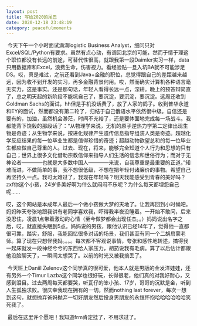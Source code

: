 ```yaml
---
layout: post
title: 写给2020的尾巴
date: 2020-12-18 23:48:19
category: peacefulmoments
---   
```

​	今天下午一个小时面试滴滴logistic Business Analyst，细问只对Excel/SQL/Python有要求。虽然有点心动，有调回北京的可能，然而于情于理这个职位都没有长远的前途，可替代性很高，就跟我第一段Daimler实习一样，data只用数据库和Excel，浪费生命，伤害视力。看经验贴一旦入坑BA就不可能涉足DS。哎，真是难过，之前还看到Java+金融的职位，总觉得跟自己的差距越来越远，因为收不到开发的实习，再多金融背景何用。哎，然而确实计算机各种语言毫无实力，这是事实。还是那句话，年轻人看得长远一点，深耕。晚上的预答辩简直了，总之明天起的新阶段不能坑自己了，要沉淀，要沉淀，要沉淀。这周还收到Goldman Sachs的面试，hh但是手机没话费了，放了人家的鸽子。收到普华永道和EY的面试，然而都没有第二轮了，归结于自己俄语水平依然很中级。自信还是要有的，加油，虽然机会渺茫，时间不充裕了，还是要体面地完成每一场战斗。我都能背下饶毅的那段话了：“从物理学来说，无机的原子逆热力学第二定律出现生物是奇迹；从生物学来说，按进化规律产生遗传信息指导组装人类是奇迹。超越化学反应结果的每一位毕业生都是值得珍惜的奇迹；超越动物欲望总和的每一位毕业生都应做自己尊重的人。过去、现在，将来，能够完全知道个人行为和思想的只有自己；世界上很多文化借助宗教信仰来指导人们生活的信念和世俗行为；而对于无神论者————也就是大多数中国人————来说，自我尊重是最重要的正道。”知难而进，不做简单的事，我不想很低级，不想在把年轻付诸廉价的事物。希望自己再坚持久一点。我可太难过了，我现在年轻吗？明天我能感受到青春的美好吗？zxf你这个小孩，24岁多美好啊为什么就闷闷不乐呢？为什么每天都埋怨自己呢……

​	哎，这个网站是本成年人最后一个做小孩做大梦的天地了。让我再回到小时候吧。妈妈昨天夸张地跟我讲有老同学喜欢我，吓得我半夜没睡着。一开始不敢问，后来没忍住，凌晨1点带着激动的心情（至今做梦都会出现任杰。。）妈妈说出名字之后，哎，就直接失眠到5点。妈妈说的男孩，跟他认识已经14年了，觉得他一直都很可靠，踏实，舒服，我能回忆很多对话的场景，我们甚至有同一个二胡启蒙老师。算了现在只想怪我妈。。。。每次都不客观说事情，夸张和感性地转述，搞得我一起床就发一段神经兮兮的东西给人家压力，胡笳说我有毛病。算了以后估计都跟他没脸聊天了，一瞬间太想哭了。以前的时光又被我搞丢了。

​	今天班上Daniil Zelenov这个同学真的很可爱，他本人就是男版的金发洋娃娃，还有另外一个Timur Lazba这个同学也很好玩，长得很老，他们真的对我好耐心，又感到泪目。过去两周每天都要哭，听瓦仔的笨小孩、17岁，哥哥的沉默是金，听到人生孤独求败。很庆幸我现在拥有的一切。然而nothing last forever，每次一想到这句，就想抛弃爸妈抛弃一切好朋友然后投身男朋友的永恒怀抱哈哈哈哈哈哈笑死我了。

​	最后在这里许个愿吧！我知道frm肯定挂了，不用求过了。

